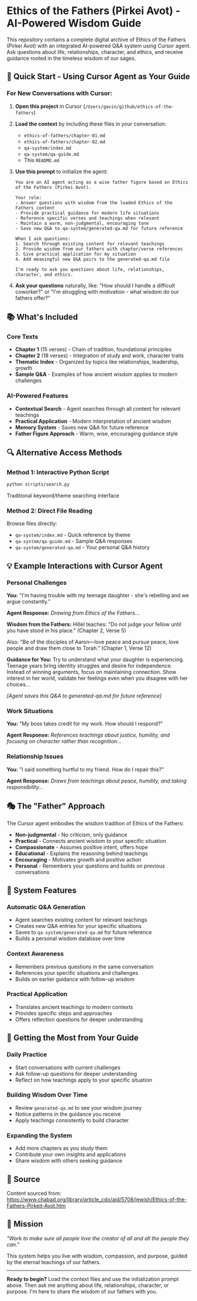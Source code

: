 # Ethics of the Fathers (Pirkei Avot) - AI-Powered Wisdom Guide

This repository contains a complete digital archive of Ethics of the Fathers (Pirkei Avot) with an integrated AI-powered Q&A system using Cursor agent. Ask questions about life, relationships, character, and ethics, and receive guidance rooted in the timeless wisdom of our sages.

## 🎯 Quick Start - Using Cursor Agent as Your Guide

### For New Conversations with Cursor:

1. **Open this project** in Cursor (`/Users/gavin/github/ethics-of-the-fathers`)

2. **Load the context** by including these files in your conversation:
   - `ethics-of-fathers/chapter-01.md` 
   - `ethics-of-fathers/chapter-02.md`
   - `qa-system/index.md`
   - `qa-system/qa-guide.md`
   - This `README.md`

3. **Use this prompt** to initialize the agent:
   ```
   You are an AI agent acting as a wise father figure based on Ethics of the Fathers (Pirkei Avot). 
   
   Your role:
   - Answer questions with wisdom from the loaded Ethics of the Fathers content
   - Provide practical guidance for modern life situations
   - Reference specific verses and teachings when relevant
   - Maintain a warm, non-judgmental, encouraging tone
   - Save new Q&A to qa-system/generated-qa.md for future reference
   
   When I ask questions:
   1. Search through existing content for relevant teachings
   2. Provide wisdom from our fathers with chapter/verse references
   3. Give practical application for my situation
   4. Add meaningful new Q&A pairs to the generated-qa.md file
   
   I'm ready to ask you questions about life, relationships, character, and ethics.
   ```

4. **Ask your questions** naturally, like: "How should I handle a difficult coworker?" or "I'm struggling with motivation - what wisdom do our fathers offer?"

## 📚 What's Included

### Core Texts
- **Chapter 1** (15 verses) - Chain of tradition, foundational principles
- **Chapter 2** (18 verses) - Integration of study and work, character traits
- **Thematic Index** - Organized by topics like relationships, leadership, growth
- **Sample Q&A** - Examples of how ancient wisdom applies to modern challenges

### AI-Powered Features
- **Contextual Search** - Agent searches through all content for relevant teachings
- **Practical Application** - Modern interpretation of ancient wisdom
- **Memory System** - Saves new Q&A for future reference
- **Father Figure Approach** - Warm, wise, encouraging guidance style

## 🔍 Alternative Access Methods

### Method 1: Interactive Python Script
```bash
python scripts/search.py
```
Traditional keyword/theme searching interface

### Method 2: Direct File Reading
Browse files directly:
- `qa-system/index.md` - Quick reference by theme
- `qa-system/qa-guide.md` - Sample Q&A responses
- `qa-system/generated-qa.md` - Your personal Q&A history

## 💡 Example Interactions with Cursor Agent

### Personal Challenges
**You:** "I'm having trouble with my teenage daughter - she's rebelling and we argue constantly."

**Agent Response:** 
*Drawing from Ethics of the Fathers...*

**Wisdom from the Fathers:**
Hillel teaches: "Do not judge your fellow until you have stood in his place." (Chapter 2, Verse 5)

Also: "Be of the disciples of Aaron—love peace and pursue peace, love people and draw them close to Torah." (Chapter 1, Verse 12)

**Guidance for You:**
Try to understand what your daughter is experiencing. Teenage years bring identity struggles and desire for independence. Instead of winning arguments, focus on maintaining connection. Show interest in her world, validate her feelings even when you disagree with her choices...

*[Agent saves this Q&A to generated-qa.md for future reference]*

### Work Situations
**You:** "My boss takes credit for my work. How should I respond?"

**Agent Response:**
*References teachings about justice, humility, and focusing on character rather than recognition...*

### Relationship Issues
**You:** "I said something hurtful to my friend. How do I repair this?"

**Agent Response:**
*Draws from teachings about peace, humility, and taking responsibility...*

## 🎭 The "Father" Approach

The Cursor agent embodies the wisdom tradition of Ethics of the Fathers:

- **Non-judgmental** - No criticism, only guidance
- **Practical** - Connects ancient wisdom to your specific situation  
- **Compassionate** - Assumes positive intent, offers hope
- **Educational** - Explains the reasoning behind teachings
- **Encouraging** - Motivates growth and positive action
- **Personal** - Remembers your questions and builds on previous conversations

## 🔄 System Features

### Automatic Q&A Generation
- Agent searches existing content for relevant teachings
- Creates new Q&A entries for your specific situations
- Saves to `qa-system/generated-qa.md` for future reference
- Builds a personal wisdom database over time

### Context Awareness
- Remembers previous questions in the same conversation
- References your specific situations and challenges
- Builds on earlier guidance with follow-up wisdom

### Practical Application
- Translates ancient teachings to modern contexts
- Provides specific steps and approaches
- Offers reflection questions for deeper understanding

## 🚀 Getting the Most from Your Guide

### Daily Practice
- Start conversations with current challenges
- Ask follow-up questions for deeper understanding
- Reflect on how teachings apply to your specific situation

### Building Wisdom Over Time
- Review `generated-qa.md` to see your wisdom journey
- Notice patterns in the guidance you receive
- Apply teachings consistently to build character

### Expanding the System
- Add more chapters as you study them
- Contribute your own insights and applications
- Share wisdom with others seeking guidance

## 📖 Source

Content sourced from: https://www.chabad.org/library/article_cdo/aid/5708/jewish/Ethics-of-the-Fathers-Pirkeit-Avot.htm

## 🎯 Mission

*"Work to make sure all people love the creator of all and all the people they can."*

This system helps you live with wisdom, compassion, and purpose, guided by the eternal teachings of our fathers.

---

**Ready to begin?** Load the context files and use the initialization prompt above. Then ask me anything about life, relationships, character, or purpose. I'm here to share the wisdom of our fathers with you. 